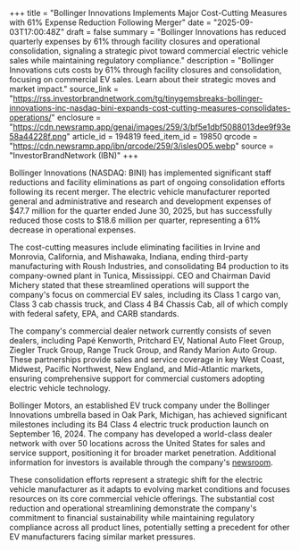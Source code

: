 +++
title = "Bollinger Innovations Implements Major Cost-Cutting Measures with 61% Expense Reduction Following Merger"
date = "2025-09-03T17:00:48Z"
draft = false
summary = "Bollinger Innovations has reduced quarterly expenses by 61% through facility closures and operational consolidation, signaling a strategic pivot toward commercial electric vehicle sales while maintaining regulatory compliance."
description = "Bollinger Innovations cuts costs by 61% through facility closures and consolidation, focusing on commercial EV sales. Learn about their strategic moves and market impact."
source_link = "https://rss.investorbrandnetwork.com/tg/tinygemsbreaks-bollinger-innovations-inc-nasdaq-bini-expands-cost-cutting-measures-consolidates-operations/"
enclosure = "https://cdn.newsramp.app/genai/images/259/3/bf5e1dbf5088013dee9f93e58a44228f.png"
article_id = 194819
feed_item_id = 19850
qrcode = "https://cdn.newsramp.app/ibn/qrcode/259/3/isles0O5.webp"
source = "InvestorBrandNetwork (IBN)"
+++

<p>Bollinger Innovations (NASDAQ: BINI) has implemented significant staff reductions and facility eliminations as part of ongoing consolidation efforts following its recent merger. The electric vehicle manufacturer reported general and administrative and research and development expenses of $47.7 million for the quarter ended June 30, 2025, but has successfully reduced those costs to $18.6 million per quarter, representing a 61% decrease in operational expenses.</p><p>The cost-cutting measures include eliminating facilities in Irvine and Monrovia, California, and Mishawaka, Indiana, ending third-party manufacturing with Roush Industries, and consolidating B4 production to its company-owned plant in Tunica, Mississippi. CEO and Chairman David Michery stated that these streamlined operations will support the company's focus on commercial EV sales, including its Class 1 cargo van, Class 3 cab chassis truck, and Class 4 B4 Chassis Cab, all of which comply with federal safety, EPA, and CARB standards.</p><p>The company's commercial dealer network currently consists of seven dealers, including Papé Kenworth, Pritchard EV, National Auto Fleet Group, Ziegler Truck Group, Range Truck Group, and Randy Marion Auto Group. These partnerships provide sales and service coverage in key West Coast, Midwest, Pacific Northwest, New England, and Mid-Atlantic markets, ensuring comprehensive support for commercial customers adopting electric vehicle technology.</p><p>Bollinger Motors, an established EV truck company under the Bollinger Innovations umbrella based in Oak Park, Michigan, has achieved significant milestones including its B4 Class 4 electric truck production launch on September 16, 2024. The company has developed a world-class dealer network with over 50 locations across the United States for sales and service support, positioning it for broader market penetration. Additional information for investors is available through the company's <a href="https://ibn.fm/BINI" rel="nofollow" target="_blank">newsroom</a>.</p><p>These consolidation efforts represent a strategic shift for the electric vehicle manufacturer as it adapts to evolving market conditions and focuses resources on its core commercial vehicle offerings. The substantial cost reduction and operational streamlining demonstrate the company's commitment to financial sustainability while maintaining regulatory compliance across all product lines, potentially setting a precedent for other EV manufacturers facing similar market pressures.</p>